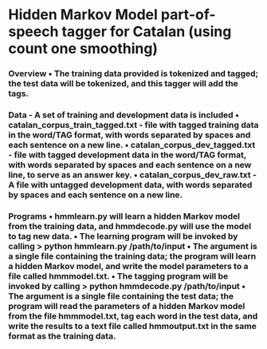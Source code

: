 # Hidden Markov Model part-of-speech tagger for Catalan (using count one smoothing)
<h3> Overview
    • The training data provided is tokenized and tagged; the test data will be tokenized, and this tagger will add the tags.
<h3> Data - A set of training and development data is included
	• catalan_corpus_train_tagged.txt - file with tagged training data in the word/TAG format, with words separated by spaces and each sentence on a new line.
	• catalan_corpus_dev_tagged.txt - file with tagged development data in the word/TAG format, with words separated by spaces and each sentence on a new line, to serve as an answer key.	
	• catalan_corpus_dev_raw.txt - A file with untagged development data, with words separated by spaces and each sentence on a new line. 
<h3> Programs
    • hmmlearn.py will learn a hidden Markov model from the training data, and hmmdecode.py will use the model to tag new data.
	• The learning program will be invoked by calling > python hmmlearn.py /path/to/input
	• The argument is a single file containing the training data; the program will learn a hidden Markov model, and write the model parameters to a file called hmmmodel.txt. 
	• The tagging program will be invoked by calling > python hmmdecode.py /path/to/input
	• The argument is a single file containing the test data; the program will read the parameters of a hidden Markov model from the file hmmmodel.txt, tag each word in the test data, and write the results to a text file called hmmoutput.txt in the same format as the training data.
	